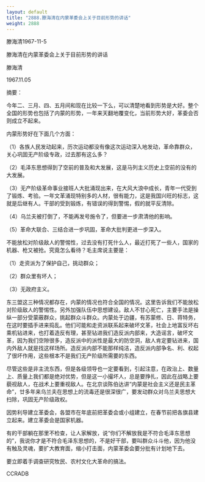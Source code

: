 ```yaml
---
layout: default
title: "2888.滕海清在内蒙革委会上关于目前形势的讲话"
weight: 2888
---
```


滕海清1967-11-5

滕海清在内蒙革委会上关于目前形势的讲话

滕海清

1967.11.05

摘要：

今年二、三月、四、五月间和现在比较一下么，可以清楚地看到形势是大好。整个全国的形势也包括了内蒙的形势，一年来天翻地覆变化，当前形势大好，革委会否则成立不起来。

内蒙形势好在下面几个方面：

（1）各族人民发动起来，历次运动都没有像这次运动深入地发动，革命靠群众，关心巩固无产阶级专政，过去那有这么多？

（2）毛泽东思想得到了空前的普及和大发展，这是马列主义历史上空前的没有的大发展。

（3）无产阶级革命事业接班人大批涌现出来，在大风大浪中成长，青年一代受到了锻炼、考验。一年文革涌现特别多的人材，很有能力，这是我国兴旺的标志，这就是后继有人。干部的受到锻炼，有错误的得到警惕，假的就平反清除。

（4）乌兰夫被打倒了，不能再发号施令了，但要进一步肃清他的影响。

（5）革命大联合、三结合进一步巩固，革命大批判更进一步深入。

不能放松对阶级敌人的警惕性，过去没有打死什么人，最近打死了一些人，国家的机器、枪又被抢。究竟怎么看待？毛主席说主要是：

（1）走资派为了保护自己，挑动群众；

（2）群众里有坏人；

（3）无政府主义。

东三盟这三种情况都存在，内蒙的情况也符合全国的情况。这里告诉我们不能放松对阶级敌人的警惕性。另外加强队伍中思想建设。敌人不甘心死亡，主要手法是操纵一部分受蒙蔽群众，挑起群众斗群众。内蒙处于边疆，有苏蒙修、日、蒋特务，在这时要插手进来捣乱。他们可能和走资派联系起来破坏文革，社会上地富反坏右乘机钻进来，也打着造反有理，甚至钻进我们造反派内部来，大造谣言，破坏文革，因为我们空隙很多，造反派中的派性是最大的防空洞，敌人肯定要钻进来，国内外敌人就是找这样场所。造反派内部不能那样纯洁，造反派内部争名、利、权起了很坏作用，这些根本不是我们无产阶级所需要的东西。

尽管这些是非主流东西，但是各级领导也一定要看到，引起注意，在政治上、数量上、质量上我们都是绝对优势，但是这一小撮坏人，总是要挣扎，因此在战略上要藐视敌人，在战术上要重视敌人。在北京谈陈伯达讲“内蒙是社会主义还是民主革命”，廿多年来乌兰夫在思想上的流毒还是很深很广，要发动群众对乌兰夫思想大扫除，巩固无产阶级政权。

因势利导建立革委会，各盟市在年底前把革委会或小组建立，在春节前把各旗县建立起来。建立革委会是国家机器。

有的干部躺在那里不检查，让人家解放，说“你们不解放我是不符合毛泽东思想的”，我说你才是不符合毛泽东思想的，不是好干部，要叫群众斗斗他，因为他没有触及灵魂，要扩大教育面，缩小打击面，内蒙革委会要分批有计划地下去。

要立即着手调查研究牧民、农村文化大革命的搞法。

CCRADB

